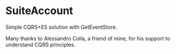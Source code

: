 # SuiteAccount
Simple CQRS+ES solution with GetEventStore.

Many thanks to Alessandro Colla, a friend of mine, for his support to understand CQRS principles.
